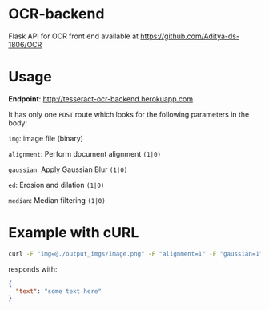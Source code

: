 # OCR-backend
Flask API for OCR front end available at https://github.com/Aditya-ds-1806/OCR

# Usage

**Endpoint**: http://tesseract-ocr-backend.herokuapp.com

It has only one `POST` route which looks for the following parameters in the body:

`img`: image file (binary)

`alignment`: Perform document alignment `(1|0)`

`gaussian`: Apply Gaussian Blur `(1|0)`

`ed`: Erosion and dilation `(1|0)`

`median`: Median filtering `(1|0)`

# Example with cURL

```bash
curl -F "img=@./output_imgs/image.png" -F "alignment=1" -F "gaussian=1" -F "ed=1" -F "median=0" http://tesseract-ocr-backend.herokuapp.com
```
responds with:

```json
{
  "text": "some text here"
}
```
